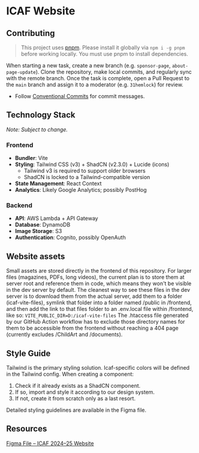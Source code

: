 # ICAF Website

## Contributing

> This project uses [pnpm](https://pnpm.io). Please install it globally via `npm i -g pnpm` before working locally. You must use pnpm to install dependencies.

When starting a new task, create a new branch (e.g. `sponsor-page`, `about-page-update`). Clone the repository, make local commits, and regularly sync with the remote branch. Once the task is complete, open a Pull Request to the `main` branch and assign it to a moderator (e.g. `31hemlock`) for review.

- Follow [Conventional Commits](https://www.conventionalcommits.org/en/v1.0.0/) for commit messages.

## Technology Stack

_Note: Subject to change._

### Frontend

- **Bundler**: Vite
- **Styling**: Tailwind CSS (v3) + ShadCN (v2.3.0) + Lucide (icons)
  - Tailwind v3 is required to support older browsers
  - ShadCN is locked to a Tailwind-compatible version
- **State Management**: React Context
- **Analytics**: Likely Google Analytics; possibly PostHog

### Backend

- **API**: AWS Lambda + API Gateway
- **Database**: DynamoDB
- **Image Storage**: S3
- **Authentication**: Cognito, possibly OpenAuth

## Website assets

Small assets are stored directly in the frontend of this repository. For larger files (magazines, PDFs, long videos), the current plan is to store them at server root and reference them in code, which means they won't be visible in the dev server by default.
The cleanest way to see these files in the dev server is to download them from the actual server, add them to a folder (icaf-vite-files), symlink that folder into a folder named /public in /frontend, and then add the link to that files folder to an .env.local file within /frontend, like so: `VITE_PUBLIC_DIR=D:/icaf-vite-files`
The .htaccess file generated by our GitHub Action workflow has to exclude those directory names for them to be accessible from the frontend without reaching a 404 page (currently excludes /ChildArt and /documents).

## Style Guide

Tailwind is the primary styling solution. Icaf-specific colors will be defined in the Tailwind config. When creating a component:

1. Check if it already exists as a ShadCN component.
2. If so, import and style it according to our design system.
3. If not, create it from scratch only as a last resort.

Detailed styling guidelines are available in the Figma file.

## Resources

[Figma File – ICAF 2024–25 Website](https://www.figma.com/design/A5qtnPkMi0ujZiGiBMFB7c/ICAF-%7C-2024--25-%7C-Main-Website-%7C-Free-File)

